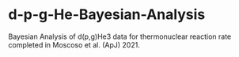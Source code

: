 # d-p-g-He-Bayesian-Analysis
Bayesian Analysis of d(p,g)He3 data for thermonuclear reaction rate completed in Moscoso et al. (ApJ) 2021.

